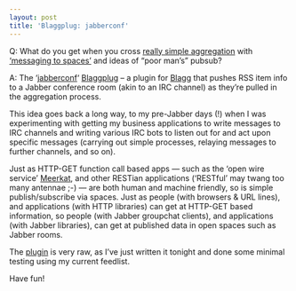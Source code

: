 ```yaml
---
layout: post
title: 'Blaggplug: jabberconf'
---
```



Q: What do you get when you cross [really simple aggregation](http://www.oreillynet.com/%7Erael/lang/perl/blagg) with [‘messaging to spaces’](http://radio.weblogs.com/0100887/2002/03/15.html) and ideas of “poor man’s” pubsub?

A: The ‘[jabberconf](/~dj/jabberconf.pl)‘ [Blaggplug](http://www.oreillynet.com/%7Erael/lang/perl/blagg/#blaggplugs) – a plugin for [Blagg](http://www.oreillynet.com/%7Erael/lang/perl/blagg) that pushes RSS item info to a Jabber conference room (akin to an IRC channel) as they’re pulled in the aggregation process.

This idea goes back a long way, to my pre-Jabber days (!) when I was experimenting with getting my business applications to write messages to IRC channels and writing various IRC bots to listen out for and act upon specific messages (carrying out simple processes, relaying messages to further channels, and so on).

Just as HTTP-GET function call based apps — such as the ‘open wire service’ [Meerkat](http://www.oreillynet.com/meerkat), and other RESTian applications (‘RESTful’ may twang too many antennae ;-) — are both human and machine friendly, so is simple publish/subscribe via spaces. Just as people (with browsers & URL lines), and applications (with HTTP libraries) can get at HTTP-GET based information, so people (with Jabber groupchat clients), and applications (with Jabber libraries), can get at published data in open spaces such as Jabber rooms.

The [plugin](http://www.pipetree.com.wstub.archive.org/%7Edj/jabberconf.pl) is very raw, as I’ve just written it tonight and done some minimal testing using my current feedlist.

Have fun!


